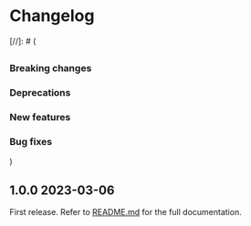 # Changelog

[//]: # (
## <Release number> <Date YYYY-MM-DD>
### Breaking changes
### Deprecations
### New features
### Bug fixes
)

## 1.0.0 2023-03-06

First release. Refer to [README.md](README.md) for the full documentation.
